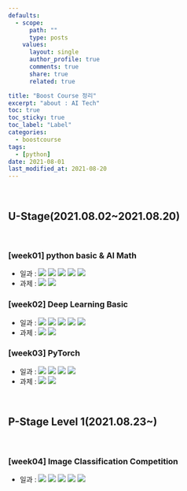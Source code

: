 ```yaml
---
defaults:
  - scope:
      path: ""
      type: posts
    values:
      layout: single
      author_profile: true
      comments: true
      share: true
      related: true

title: "Boost Course 정리"
excerpt: "about : AI Tech"
toc: true
toc_sticky: true
toc_label: "Label"
categories:
  - boostcourse
tags:
  - [python]
date: 2021-08-01
last_modified_at: 2021-08-20
---
```

<br>

## **U-Stage(2021.08.02~2021.08.20)**

<br>

### [week01] python basic & AI Math

  - 일과 : <a href="https://hongsusoo.github.io/daily/BoostCourse_day1"><img src="https://img.shields.io/badge/-Day01-red"/></a> <a href="https://hongsusoo.github.io/daily/BoostCourse_day2"><img src="https://img.shields.io/badge/-Day02-red"/></a> <a href="https://hongsusoo.github.io/daily/BoostCourse_day3"><img src="https://img.shields.io/badge/-Day03-red"/></a> <a href="https://hongsusoo.github.io/daily/BoostCourse_day4"><img src="https://img.shields.io/badge/-Day04-red"/></a> <a href="https://hongsusoo.github.io/daily/BoostCourse_day5"><img src="https://img.shields.io/badge/-Day05-red"/></a> 
  - 과제 : <a href="https://github.com/hongsusoo/boostcourse_assignment/tree/main/1%EC%A3%BC%EC%B0%A8/%ED%95%84%EC%88%98"><img src="https://img.shields.io/badge/-필수과제-orange"/></a> <a href="https://github.com/hongsusoo/boostcourse_assignment/tree/main/1%EC%A3%BC%EC%B0%A8/%EC%84%A0%ED%83%9D"><img src="https://img.shields.io/badge/-선택과제-blue"/></a>


### [week02] Deep Learning Basic
  - 일과 : <a href="https://hongsusoo.github.io/daily/BoostCourse_day6"><img src="https://img.shields.io/badge/-Day06-red"/></a>  <a href="https://hongsusoo.github.io/daily/BoostCourse_day7"><img src="https://img.shields.io/badge/-Day07-red"/></a>  <a href="https://hongsusoo.github.io/daily/BoostCourse_day8"><img src="https://img.shields.io/badge/-Day08-red"/></a>  <a href="https://hongsusoo.github.io/daily/BoostCourse_day9"><img src="https://img.shields.io/badge/-Day09-red"/></a>  <a href="https://hongsusoo.github.io/daily/BoostCourse_day10"><img src="https://img.shields.io/badge/-Day10-red"/></a>  
  - 과제 : <a href="https://github.com/hongsusoo/boostcourse_assignment/tree/main/2%EC%A3%BC%EC%B0%A8/%ED%95%84%EC%88%98"><img src="https://img.shields.io/badge/-필수과제-orange"/></a> <a href="https://github.com/hongsusoo/boostcourse_assignment/tree/main/2%EC%A3%BC%EC%B0%A8/%EC%84%A0%ED%83%9D"><img src="https://img.shields.io/badge/-선택과제-blue"/></a>


### [week03] PyTorch
  - 일과 : <a href="https://hongsusoo.github.io/daily/BoostCourse_day11"><img src="https://img.shields.io/badge/-Day11-red"/></a>  <a href="https://hongsusoo.github.io/daily/BoostCourse_day12"><img src="https://img.shields.io/badge/-Day12-red"/></a>  <a href="https://hongsusoo.github.io/daily/BoostCourse_day13"><img src="https://img.shields.io/badge/-Day13-red"/></a>  <a href="https://hongsusoo.github.io/daily/BoostCourse_day14"><img src="https://img.shields.io/badge/-Day14-red"/></a>  
  - 과제 : <a href="https://github.com/hongsusoo/boostcourse_assignment/tree/main/3%EC%A3%BC%EC%B0%A8/%ED%95%84%EC%88%98"><img src="https://img.shields.io/badge/-필수과제-orange"/></a> <a href="https://github.com/hongsusoo/boostcourse_assignment/tree/main/3%EC%A3%BC%EC%B0%A8/%EC%84%A0%ED%83%9D"><img src="https://img.shields.io/badge/-선택과제-blue"/></a>

<br>

## **P-Stage Level 1(2021.08.23~)**

<br>
  
### [week04] Image Classification Competition
   - 일과 : <a href="https://hongsusoo.github.io/daily/BoostCourse_day15"><img src="https://img.shields.io/badge/-Day15-red"/></a>  <a href="https://hongsusoo.github.io/daily/BoostCourse_day16"><img src="https://img.shields.io/badge/-Day16-red"/></a>  <a href="https://hongsusoo.github.io/daily/BoostCourse_day17"><img src="https://img.shields.io/badge/-Day17-red"/></a>  <a href="https://hongsusoo.github.io/daily/BoostCourse_day18"><img src="https://img.shields.io/badge/-Day18-red"/></a>  <a href="https://hongsusoo.github.io/daily/BoostCourse_day19"><img src="https://img.shields.io/badge/-Day19-red"/></a>  

<!-- red orange yellow green blue -->
<!-- https://shields.io/ -->

